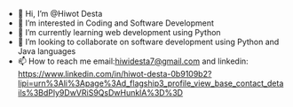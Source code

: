 - 👋 Hi, I’m @Hiwot Desta
- 👀 I’m interested in Coding and Software Development
- 🌱 I’m currently learning web development using Python
- 💞️ I’m looking to collaborate on software development using Python and Java languages 
- 📫 How to reach me  email:hiwidesta7@gmail.com and linkedin: https://www.linkedin.com/in/hiwot-desta-0b9109b2?lipi=urn%3Ali%3Apage%3Ad_flagship3_profile_view_base_contact_details%3BdPly9DwVRiS9QsDwHunklA%3D%3D

<!---
hiwotd/hiwotd is a ✨ special ✨ repository because its `README.md` (this file) appears on your GitHub profile.
You can click the Preview link to take a look at your changes.
--->
